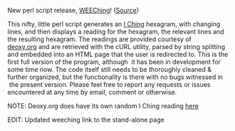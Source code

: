 <html><body><p>New perl script release, <a title="WEEChing" href="https://games.wiseeyesent.com/projects/games/weeching/" target="_blank">WEEChing</a>! (<a title="WEEChing Source" href="https://games.wiseeyesent.com/files/weeching" target="_blank">Source</a>)

This nifty, little perl script generates an <a title="I Ching - Wikipedia" href="https://en.wikipedia.org/wiki/I_Ching" target="_blank">I Ching</a> hexagram, with changing lines, and then displays a reading for the hexagram, the relevant lines and the resulting hexagram. The readings are provided courtesy of <a title="I Ching by Wilhelm - Deoxy.org" href="https://deoxy.org/iching" target="_blank">deoxy.org</a> and are retrieved with the cURL utility, parsed by string splitting and embedded into an HTML page that the user is redirected to. This is the first full version of the program, although  it has been in development for some time now. The code itself still needs to be thoroughly cleaned &amp; further organized, but the functionality is there with no bugs witnessed in  the present version. Please feel free to report any requests or issues encountered at any time by email, comment or otherwise.

NOTE: Deoxy.org does have its own random I Ching reading <a title="Random I Ching - Deoxy.org" href="https://deoxy.org/iching/random" target="_blank">here</a>

EDIT: Updated weeching link to the stand-alone page</p></body></html>
